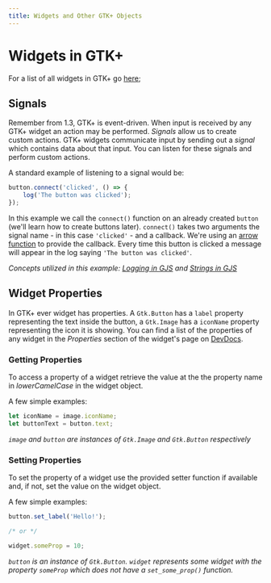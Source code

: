 ```yaml
---
title: Widgets and Other GTK+ Objects
---
```


# Widgets in GTK+

For a list of all widgets in GTK+ go [here](https://developer.gnome.org/gtk3/stable/ch03.html);

## Signals

Remember from 1.3, GTK+ is event-driven. When input is received by any GTK+ widget an action may be performed. *Signals* allow us to create custom actions. GTK+ widgets communicate input by sending out a *signal* which contains data about that input. You can listen for these signals and perform custom actions.

A standard example of listening to a signal would be:

```js
button.connect('clicked', () => {
    log('The button was clicked');
});
```

In this example we call the `connect()` function on an already created `button` (we'll learn how to create buttons later). `connect()` takes two arguments the signal name - in this case `'clicked'` - and a callback.
We're using an [arrow function](https://developer.mozilla.org/en-US/docs/Web/JavaScript/Reference/Functions/Arrow_functions) to provide the callback. Every time this button is clicked a message will appear in the log saying `'The button was clicked'`.

*Concepts utilized in this example: [Logging in GJS](../../gjs/transition.md) and [Strings in GJS](../../gjs/strings.html)*

## Widget Properties

In GTK+ ever widget has properties. A `Gtk.Button` has a `label` property representing the text inside the button, a `Gtk.Image` has a `iconName` property representing the icon it is showing. You can find a list of the properties of any widget in the *Properties* section of the widget's page on [DevDocs](https://gjs-docs.gnome.org). 

### Getting Properties

To access a property of a widget retrieve the value at the the property name in *lowerCamelCase* in the widget object.

A few simple examples:

```js
let iconName = image.iconName;
let buttonText = button.text;
```

*`image` and `button` are instances of `Gtk.Image` and `Gtk.Button` respectively*

### Setting Properties

To set the property of a widget use the provided setter function if available and, if not, set the value on the widget object.

A few simple examples:

```js
button.set_label('Hello!');

/* or */

widget.someProp = 10;
```

*`button` is an instance of `Gtk.Button`. `widget` represents some widget with the property `someProp` which does not have a `set_some_prop()` function.*



